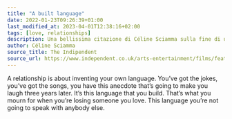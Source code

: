 ```yaml
---
title: "A built language"
date: 2022-01-23T09:26:39+01:00
last_modified_at: 2023-04-01T12:38:16+02:00
tags: [love, relationships]
description: Una bellissima citazione di Céline Sciamma sulla fine di un amore.
author: Céline Sciamma
source_title: The Indipendent
source_url: https://www.independent.co.uk/arts-entertainment/films/features/celine-sciamma-interview-portrait-of-a-lady-on-fire-adele-haenel-tomboy-girlhood-a9365411.html
---
```


A relationship is about inventing your own language. You’ve got the jokes, you’ve got the songs, you have this anecdote that’s going to make you laugh three years later. It’s this language that you build. That’s what you mourn for when you’re losing someone you love. This language you’re not going to speak with anybody else.
